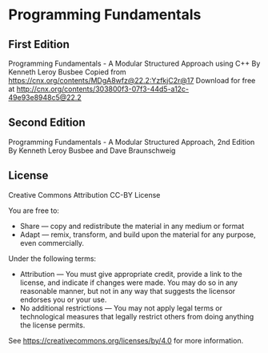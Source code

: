 # Programming Fundamentals

## First Edition

Programming Fundamentals - A Modular Structured Approach using C++
By Kenneth Leroy Busbee
Copied from https://cnx.org/contents/MDgA8wfz@22.2:YzfkjC2r@17
Download for free at http://cnx.org/contents/303800f3-07f3-44d5-a12c-49e93e8948c5@22.2

## Second Edition

Programming Fundamentals - A Modular Structured Approach, 2nd Edition
By Kenneth Leroy Busbee and Dave Braunschweig

## License

Creative Commons Attribution CC-BY License

You are free to:
* Share — copy and redistribute the material in any medium or format
* Adapt — remix, transform, and build upon the material for any purpose, even commercially.

Under the following terms:
* Attribution — You must give appropriate credit, provide a link to the license, and indicate if changes were made. You may do so in any reasonable manner, but not in any way that suggests the licensor endorses you or your use.
* No additional restrictions — You may not apply legal terms or technological measures that legally restrict others from doing anything the license permits.

See https://creativecommons.org/licenses/by/4.0 for more information.
